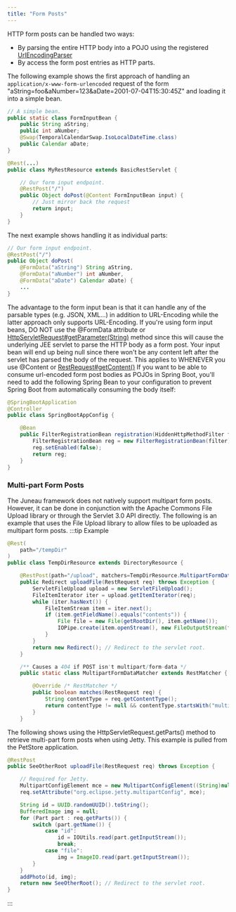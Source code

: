 ```yaml
---
title: "Form Posts"
---
```


HTTP form posts can be handled two ways:
- By parsing the entire HTTP body into a POJO using the registered [UrlEncodingParser]({{API_DOCS}}/org/apache/juneau/urlencoding/UrlEncodingParser.html)
- By access the form post entries as HTTP parts.

The following example shows the first approach of handling an `application/x-www-form-urlencoded` request of the form "aString=foo&aNumber=123&aDate=2001-07-04T15:30:45Z" and loading it into a simple bean.

```java
// A simple bean.
public static class FormInputBean {
    public String aString;
    public int aNumber;
    @Swap(TemporalCalendarSwap.IsoLocalDateTime.class)
    public Calendar aDate;
}
```


```java
@Rest(...)
public class MyRestResource extends BasicRestServlet {

    // Our form input endpoint.
    @RestPost("/")
    public Object doPost(@Content FormInputBean input) {
        // Just mirror back the request
        return input;
    }
}
```


The next example shows handling it as individual parts:

```java
// Our form input endpoint.
@RestPost("/")
public Object doPost(
    @FormData("aString") String aString,
    @FormData("aNumber") int aNumber,
    @FormData("aDate") Calendar aDate) {
    ...
}
```


The advantage to the form input bean is that it can handle any of the parsable types (e.g.
JSON, XML...) in addition to URL-Encoding while the latter approach only supports URL-Encoding.
If you're using form input beans, DO NOT use the @FormData attribute or [HttpServletRequest#getParameter(String)]({{API_DOCS}}/jakarta/servlet/http/HttpServletRequest.html#getParameter(String)) method since this will cause the underlying JEE servlet to parse the HTTP body as a form post.
Your input bean will end up being null since there won't be any content left after the servlet has parsed the body of the request.
This applies to WHENEVER you use @Content or [RestRequest#getContent()]({{API_DOCS}}/org/apache/juneau/rest/RestRequest.html#getContent()) If you want to be able to consume url-encoded form post bodies as POJOs in Spring Boot, you'll need to add the following Spring Bean to your configuration to prevent Spring Boot from automatically consuming the body itself:

```java
@SpringBootApplication
@Controller
public class SpringBootAppConfig {

    @Bean
    public FilterRegistrationBean registration(HiddenHttpMethodFilter filter) {
        FilterRegistrationBean reg = new FilterRegistrationBean(filter);
        reg.setEnabled(false);
        return reg;
    }
}
```


### Multi-part Form Posts

The Juneau framework does not natively support multipart form posts.
However, it can be done in conjunction with the Apache Commons File Upload library or through the Servlet 3.0 API directly.
The following is an example that uses the File Upload library to allow files to be uploaded as multipart form posts.
:::tip Example


```java
@Rest(
    path="/tempDir"
)
public class TempDirResource extends DirectoryResource {

    @RestPost(path="/upload", matchers=TempDirResource.MultipartFormDataMatcher.class)
    public Redirect uploadFile(RestRequest req) throws Exception {
        ServletFileUpload upload = new ServletFileUpload();
        FileItemIterator iter = upload.getItemIterator(req);
        while (iter.hasNext()) {
            FileItemStream item = iter.next();
            if (item.getFieldName().equals("contents")) {
                File file = new File(getRootDir(), item.getName());
                IOPipe.create(item.openStream(), new FileOutputStream(file)).closeOut().run();
            }
        }
        return new Redirect(); // Redirect to the servlet root.
    }

    /** Causes a 404 if POST isn't multipart/form-data */
    public static class MultipartFormDataMatcher extends RestMatcher {

        @Override /* RestMatcher */
        public boolean matches(RestRequest req) {
            String contentType = req.getContentType();
            return contentType != null && contentType.startsWith("multipart/form-data");
        }
    }
```


The following shows using the HttpServletRequest.getParts() method to retrieve multi-part form posts when using Jetty.
This example is pulled from the PetStore application.

```java
@RestPost
public SeeOtherRoot uploadFile(RestRequest req) throws Exception {

    // Required for Jetty.
    MultipartConfigElement mce = new MultipartConfigElement((String)null);
    req.setAttribute("org.eclipse.jetty.multipartConfig", mce);

    String id = UUID.randomUUID().toString();
    BufferedImage img = null;
    for (Part part : req.getParts()) {
        switch (part.getName()) {
            case "id":
                id = IOUtils.read(part.getInputStream());
                break;
            case "file":
                img = ImageIO.read(part.getInputStream());
        }
    }
    addPhoto(id, img);
    return new SeeOtherRoot(); // Redirect to the servlet root.
}

```

:::
